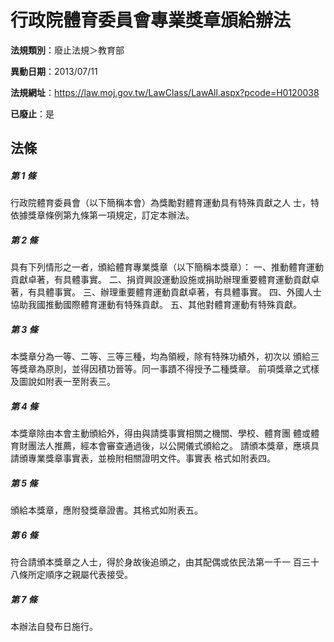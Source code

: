 # 行政院體育委員會專業獎章頒給辦法

**法規類別**：廢止法規＞教育部

**異動日期**：2013/07/11  

**法規網址**：https://law.moj.gov.tw/LawClass/LawAll.aspx?pcode=H0120038

**已廢止**：是



## 法條
##### 第 1 條
行政院體育委員會（以下簡稱本會）為獎勵對體育運動具有特殊貢獻之人
士，特依據獎章條例第九條第一項規定，訂定本辦法。

##### 第 2 條
具有下列情形之一者，頒給體育專業獎章（以下簡稱本獎章）：
一、推動體育運動貢獻卓著，有具體事實。
二、捐資興設運動設施或捐助辦理重要體育運動貢獻卓著，有具體事實。
三、辦理重要體育運動貢獻卓著，有具體事實。
四、外國人士協助我國推動國際體育運動有特殊貢獻。
五、其他對體育運動有特殊貢獻。

##### 第 3 條
本獎章分為一等、二等、三等三種，均為領綬，除有特殊功績外，初次以
頒給三等獎章為原則，並得因積功晉等。同一事蹟不得授予二種獎章。
前項獎章之式樣及圖說如附表一至附表三。

##### 第 4 條
本獎章除由本會主動頒給外，得由與請獎事實相關之機關、學校、體育團
體或體育財團法人推薦，經本會審查通過後，以公開儀式頒給之。
請頒本獎章，應填具請頒專業獎章事實表，並檢附相關證明文件。事實表
格式如附表四。

##### 第 5 條
頒給本獎章，應附發獎章證書。其格式如附表五。

##### 第 6 條
符合請頒本獎章之人士，得於身故後追頒之，由其配偶或依民法第一千一
百三十八條所定順序之親屬代表接受。

##### 第 7 條
本辦法自發布日施行。



